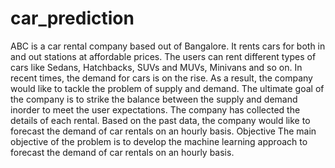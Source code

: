# car_prediction
ABC is a car rental company based out of Bangalore. It rents cars for both in and out stations at affordable prices. The users can rent different types of cars like Sedans, Hatchbacks, SUVs and MUVs, Minivans and so on.
In recent times, the demand for cars is on the rise. As a result, the company would like to tackle the problem of supply and demand. The ultimate goal of the company is to strike the balance between the supply and demand inorder to meet the user expectations.
The company has collected the details of each rental. Based on the past data, the company would like to forecast the demand of car rentals on an hourly basis.
Objective
The main objective of the problem is to develop the machine learning approach to forecast the demand of car rentals on an hourly basis.
